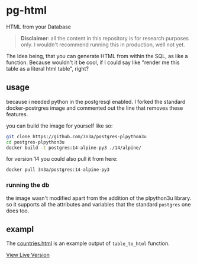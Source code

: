 # pg-html
HTML from your Database

>
> **Disclaimer**: all the content in this repository is for research purposes only. I wouldn't recommend running this in production, well not yet.
> 

The Idea being, that you can generate HTML from within the SQL, as like a function. Because wouldn't it be cool, if I could say like "render me this table as a literal html table", right?

## usage

because i needed python in the postgresql enabled. I forked the standard docker-postrgres image and commented out the line that removes these features.

you can build the image for yourself like so:

```bash
git clone https://github.com/3n3a/postgres-plpython3u
cd postgres-plpython3u
docker build -t postgres:14-alpine-py3 ./14/alpine/
```

for version 14 you could also pull it from here:

```bash
docker pull 3n3a/postgres:14-alpine-py3
```

### running the db

the image wasn't modified apart from the addition of the plpython3u library.
so it supports all the attributes and variables that the standard `postgres` one does too.

## exampl

The [countries.html](./docs/countries.html) is an example output of `table_to_html` function.

[View Live Version](https://gh.3n3a.ch/pg-html/countries.html)

